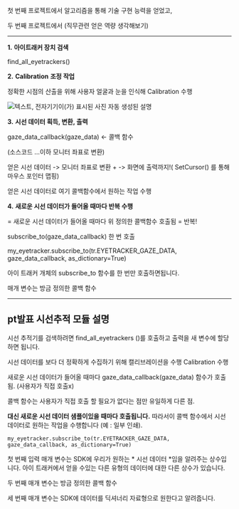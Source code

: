첫 번째 프로젝트에서 알고리즘을 통해 기술 구현 능력을 얻었고,

두 번째 프로젝트에서  (직무관련 얻은 역량 생각해보기)

---

**1.**  **아이트래커 장치 검색** 

find_all_eyetrackers()

**2.**  **Calibration** **조정 작업**

정확한 시점의 산출을 위해 사용자 얼굴과 눈을 인식해 Calibration 수행

![텍스트, 전자기기이(가) 표시된 사진  자동 생성된 설명](file:///C:/Users/gggc8/AppData/Local/Temp/msohtmlclip1/01/clip_image002.jpg)

**3.**  **시선 데이터 획득, 변환, 출력**

gaze_data_callback(gaze_data) <- 콜백 함수

(소스코드 …이하 모니터 좌표로 변환)

얻은 시선 데이터 -> 모니터 좌표로 변환 + -> 화면에 출력까지!( SetCursor() 를 통해 마우스 포인터 맵핑)

얻은 시선 데이터로 여기 콜백함수에서 원하는 작업 수행

 

**4.**  **새로운 시선 데이터가 들어올 때마다 반복 수행**

= 새로운 시선 데이터가 들어올 때마다 위 정의한 콜백함수 호출됨 = 반복!

subscribe_to(gaze_data_callback) 한 번 호출


 my_eyetracker.subscribe_to(tr.EYETRACKER_GAZE_DATA, gaze_data_callback, as_dictionary=True)

아이 트래커 개체의 subscribe_to 함수를 한 번만 호출하면됩니다.

매개 변수는 방금 정의한 콜백 함수

---



## pt발표 시선추적 모듈 설명

시선 추적기를 검색하려면 find_all_eyetrackers ()를 호출하고 출력을 새 변수에 할당하면 됩니다.

시선 데이터를 보다 더 정확하게 수집하기 위해 캘리브레이션을 수행  Calibration 수행



새로운 시선 데이터가 들어올 때마다 gaze_data_callback(gaze_data) 함수가 호출됨. (사용자가 직접 호출x)

콜백 함수는 사용자가 직접 호출 할 필요가 없다는 점만 유일하게 다른 점.



**대신 새로운 시선 데이터 샘플이있을 때마다 호출됩니다.** 따라서이 콜백 함수에서 시선 데이터로 원하는 작업을 수행합니다 (예 : 일부 인쇄).





```-
my_eyetracker.subscribe_to(tr.EYETRACKER_GAZE_DATA, gaze_data_callback, as_dictionary=True)
```

첫 번째 입력 매개 변수는 SDK에 우리가 원하는 * 시선 데이터 *임을 알려주는 상수입니다. 아이 트래커에서 얻을 수있는 다른 유형의 데이터에 대한 다른 상수가 있습니다. 

두 번째 매개 변수는 방금 정의한 콜백 함수

세 번째 매개 변수는 SDK에 데이터를 딕셔너리 자료형으로 원한다고 알려줍니다.